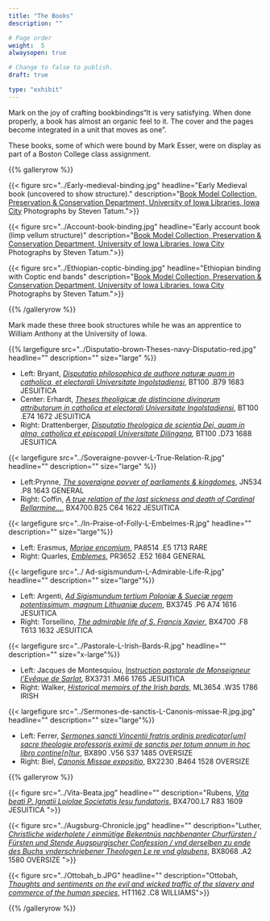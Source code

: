 ```yaml
---
title: "The Books"
description: ""

# Page order
weight:  5
alwaysopen: true

# Change to false to publish.
draft: true

type: "exhibit"
---
```


Mark on the joy of crafting bookbindings“It is very satisfying. When done properly, a book has almost an organic feel to it. The cover and the pages become integrated in a unit that moves as one”. 

These books, some of which were bound by Mark Esser, were on display as part of a Boston College class assignment. 


{{% galleryrow %}}

{{< figure src="../Early-medieval-binding.jpg"
           headline="Early Medieval book (uncovered to show structure)."
           description="[Book Model Collection, Preservation & Conservation Department, University of Iowa Libraries, Iowa City](http://digital.lib.uiowa.edu/binding/) Photographs by Steven Tatum.">}}

{{< figure src="../Account-book-binding.jpg"
           headline="Early account book (limp vellum structure)"
           description="[Book Model Collection, Preservation & Conservation Department, University of Iowa Libraries, Iowa City](http://digital.lib.uiowa.edu/binding/) Photographs by Steven Tatum.">}}

{{< figure src="../Ethiopian-coptic-binding.jpg"
           headline="Ethiopian binding with Coptic end bands"
           description="[Book Model Collection, Preservation & Conservation Department, University of Iowa Libraries, Iowa City](http://digital.lib.uiowa.edu/binding/) Photographs by Steven Tatum.">}}

{{% /galleryrow %}}

Mark made these three book structures while he was an apprentice to William Anthony at the University of Iowa.

{{% largefigure src="../Disputatio-brown-Theses-navy-Disputatio-red.jpg"
                headline=""
                description=""
                size="large" %}}
				

+ Left: Bryant, [*Disputatio philosophica de authore naturæ quam in catholica, et electorali Universitate Ingolstadiensi*](https://bc-primo.hosted.exlibrisgroup.com/primo-explore/fulldisplay?docid=ALMA-BC21319678650001021&context=L&vid=bclib_new&search_scope=bcl&tab=bcl_only&lang=en_US), BT100 .B79 1683 JESUITICA
+ Center: Erhardt, [*Theses theoligicæ de distincione divinorum attributorum in catholica et electorali Universitate Ingolstadiensi*](https://bc-primo.hosted.exlibrisgroup.com/primo-explore/fulldisplay?docid=ALMA-BC21364801190001021&context=L&vid=bclib_new&search_scope=bcl&tab=bcl_only&lang=en_US), BT100 .E74 1672 JESUITICA  
+ Right: Drattenberger, [*Disputatio theologica de scientia Dei, quam in alma, catholica et episcopali Universitate Dilingana*](https://bc-primo.hosted.exlibrisgroup.com/primo-explore/fulldisplay?docid=ALMA-BC21319679500001021&context=L&vid=bclib_new&search_scope=bcl&tab=bcl_only&lang=en_US), BT100 .D73 1688 JESUITICA 

{{< largefigure src="../Soveraigne-povver-L-True-Relation-R.jpg"
           headline=""
           description=""
		   size="large" %}}

+ Left:Prynne, [*The soveraigne povver of parliaments & kingdomes*](https://bc-primo.hosted.exlibrisgroup.com/primo-explore/fulldisplay?docid=ALMA-BC21338145230001021&context=L&vid=bclib_new&search_scope=bcl&tab=bcl_only&lang=en_US), JN534 .P8 1643 GENERAL  
+ Right: Coffin,  [*A true relation of the last sickness and death of Cardinal Bellarmine…*](https://bc-primo.hosted.exlibrisgroup.com/primo-explore/fulldisplay?docid=ALMA-BC21357337180001021&context=L&vid=bclib_new&search_scope=bcl&tab=bcl_only&lang=en_US),  BX4700.B25 C64 1622 JESUITICA 

{{< largefigure src="../In-Praise-of-Folly-L-Embelmes-R.jpg"
           headline=""
           description=""
		   size="large"%}}

+ Left: Erasmus, [*Moriae encomium*](https://bc-primo.hosted.exlibrisgroup.com/primo-explore/fulldisplay?docid=ALMA-BC21363400060001021&context=L&vid=bclib_new&search_scope=bcl&tab=bcl_only&lang=en_US), PA8514 .E5 1713 RARE
+ Right: Quarles, [*Emblemes*](https://bc-primo.hosted.exlibrisgroup.com/primo-explore/fulldisplay?docid=ALMA-BC21377284200001021&context=L&vid=bclib_new&search_scope=lib_BURNS&tab=bcl_only&lang=en_US), PR3652 .E52 1684 GENERAL

{{< largefigure src="../ Ad-sigismundum-L-Admirable-Life-R.jpg"
           headline=""
           description=""
		   size="large"%}}		
		   
+ Left: Argenti, [*Ad Sigismundum tertium Poloniæ & Sueciæ regem potentissimum, magnum Lithuaniæ ducem*](https://bc-primo.hosted.exlibrisgroup.com/primo-explore/fulldisplay?docid=ALMA-BC21377485240001021&context=L&vid=bclib_new&search_scope=lib_BURNS&tab=bcl_only&lang=en_US), BX3745 .P6 A74 1616 JESUITICA 
+ Right: Torsellino, [*The admirable life of S. Francis Xavier*](https://bc-primo.hosted.exlibrisgroup.com/primo-explore/fulldisplay?docid=ALMA-BC21330192510001021&context=L&vid=bclib_new&search_scope=lib_BURNS&tab=bcl_only&lang=en_US), BX4700 .F8 T613 1632 JESUITICA

{{< largefigure src="../Pastorale-L-Irish-Bards-R.jpg"
           headline=""
           description=""
		   size="x-large"%}}
		   
   
+ Left: Jacques de Montesquiou, [*Instruction pastorale de Monseigneur l’Evêque de Sarlat*](https://bc-primo.hosted.exlibrisgroup.com/primo-explore/fulldisplay?docid=ALMA-BC21315068380001021&context=L&vid=bclib_new&search_scope=lib_BURNS&tab=bcl_only&lang=en_US), BX3731 .M66 1765 JESUITICA
+ Right: Walker, [*Historical memoirs of the Irish bards*](https://bc-primo.hosted.exlibrisgroup.com/primo-explore/fulldisplay?docid=ALMA-BC21366766910001021&context=L&vid=bclib_new&search_scope=lib_BURNS&tab=bcl_only&lang=en_US),  ML3654 .W35 1786 IRISH

{{< largefigure src="../Sermones-de-sanctis-L-Canonis-missae-R.jpg.jpg"
           headline=""
           description=""
		   size="large"%}}
		   
+ Left: Ferrer, [*Sermones sancti Vincentii fratris ordinis predicator[um] sacre theologie professoris eximii de sanctis per totum annum in hoc libro contine[n]tur*](https://bc-primo.hosted.exlibrisgroup.com/primo-explore/fulldisplay?docid=ALMA-BC21355361830001021&context=L&vid=bclib_new&search_scope=lib_BURNS&tab=bcl_only&lang=en_US), BX890 .V56 S37 1485 OVERSIZE
+ Right: Biel,  [*Canonis Missae expositio*](https://bc-primo.hosted.exlibrisgroup.com/primo-explore/fulldisplay?docid=ALMA-BC21355368440001021&context=L&vid=bclib_new&search_scope=lib_BURNS&tab=bcl_only&lang=en_US), BX2230 .B464 1528 OVERSIZE

{{% galleryrow %}}

{{< figure src="../Vita-Beata.jpg"
           headline=""
           description="Rubens, [*Vita beati P. Ignatii Loiolae Societatis Iesu fundatoris*](https://bc-primo.hosted.exlibrisgroup.com/primo-explore/fulldisplay?docid=ALMA-BC21346851500001021&context=L&vid=bclib_new&search_scope=lib_BURNS&tab=bcl_only&lang=en_US), BX4700.L7 R83 1609 JESUITICA ">}}

{{< figure src="../Augsburg-Chronicle.jpg"
           headline=""
           description="Luther, [*Christliche widerholete / einmütige Bekentnüs nachbenanter Churfürsten / Fürsten und Stende Augspurgischer Confession / vnd derselben zu ende des Buchs vnderschriebener Theologen Le re vnd glaubens*](https://bc-primo.hosted.exlibrisgroup.com/primo-explore/fulldisplay?docid=ALMA-BC21315407750001021&context=L&vid=bclib_new&search_scope=lib_BURNS&tab=bcl_only&lang=en_US), BX8068 .A2 1580 OVERSIZE ">}}

{{< figure src="../Ottobah_b.JPG"
           headline=""
           description="Ottobah, [*Thoughts and sentiments on the evil and wicked traffic of the slavery and commerce of the human species*](https://bc-primo.hosted.exlibrisgroup.com/primo-explore/fulldisplay?docid=ALMA-BC21376070570001021&context=L&vid=bclib_new&search_scope=lib_BURNS&tab=bcl_only&lang=en_US), HT1162 .C8 WILLIAMS">}}

{{% /galleryrow %}}